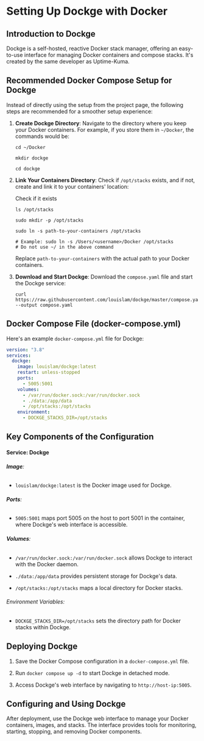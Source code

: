 # Setting Up Dockge with Docker

## Introduction to Dockge

Dockge is a self-hosted, reactive Docker stack manager, offering an easy-to-use interface for managing Docker containers and compose stacks. It's created by the same developer as Uptime-Kuma.

## Recommended Docker Compose Setup for Dockge

Instead of directly using the setup from the project page, the following steps are recommended for a smoother setup experience:

1. **Create Dockge Directory**: Navigate to the directory where you keep your Docker containers. For example, if you store them in <code>~/Docker</code>, the commands would be:

    ```commandline
    cd ~/Docker
    ```
    
    ```commandline
    mkdir dockge
    ```
    
    ```commandline
    cd dockge
    ```

2. **Link Your Containers Directory**: Check if <code>/opt/stacks</code> exists, and if not, create and link it to your containers' location:

    Check if it exists
    ```commandline
    ls /opt/stacks
    ```
    
    ```commandline
    sudo mkdir -p /opt/stacks
    ```
    
    ```
    sudo ln -s path-to-your-containers /opt/stacks
    ```
    
    ```
    # Example: sudo ln -s /Users/<username>/Docker /opt/stacks
    # Do not use ~/ in the above command
    ```
    
    Replace <code>path-to-your-containers</code> with the actual path to your Docker containers.

3. **Download and Start Dockge**: Download the <code>compose.yaml</code> file and start the Dockge service:

    ```commandline
    curl https://raw.githubusercontent.com/louislam/dockge/master/compose.yaml --output compose.yaml
    ```
   
## Docker Compose File (docker-compose.yml)

Here's an example <code>docker-compose.yml</code> file for Dockge:

```yaml
version: "3.8"
services:
  dockge:
    image: louislam/dockge:latest
    restart: unless-stopped
    ports:
      - 5005:5001
    volumes:
      - /var/run/docker.sock:/var/run/docker.sock
      - ./data:/app/data
      - /opt/stacks:/opt/stacks
    environment:
      - DOCKGE_STACKS_DIR=/opt/stacks
```

## Key Components of the Configuration

#### Service: Dockge

###### **Image**: 

* <code>louislam/dockge:latest</code> is the Docker image used for Dockge.

###### **Ports**:

* <code>5005:5001</code> maps port 5005 on the host to port 5001 in the container, where Dockge's web interface is accessible.

###### **Volumes**:

* <code>/var/run/docker.sock:/var/run/docker.sock</code> allows Dockge to interact with the Docker daemon.

* <code>./data:/app/data</code> provides persistent storage for Dockge's data.

* <code>/opt/stacks:/opt/stacks</code> maps a local directory for Docker stacks.

###### Environment Variables:

* <code>DOCKGE_STACKS_DIR=/opt/stacks</code> sets the directory path for Docker stacks within Dockge.

## Deploying Dockge

1. Save the Docker Compose configuration in a <code>docker-compose.yml</code> file.

2. Run <code>docker compose up -d</code> to start Dockge in detached mode.

3. Access Dockge's web interface by navigating to <code>http://host-ip:5005</code>.

## Configuring and Using Dockge

After deployment, use the Dockge web interface to manage your Docker containers, images, and stacks. The interface provides tools for monitoring, starting, stopping, and removing Docker components.